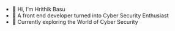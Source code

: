 - 👋 Hi, I’m Hrithik Basu
- 👀 A front end developer turned into Cyber Security Enthusiast
- 🌱 Currently exploring the World of Cyber Security

<!---
rajbasu-0416/rajbasu-0416 is a ✨ special ✨ repository because its `README.md` (this file) appears on your GitHub profile.
You can click the Preview link to take a look at your changes.
--->
